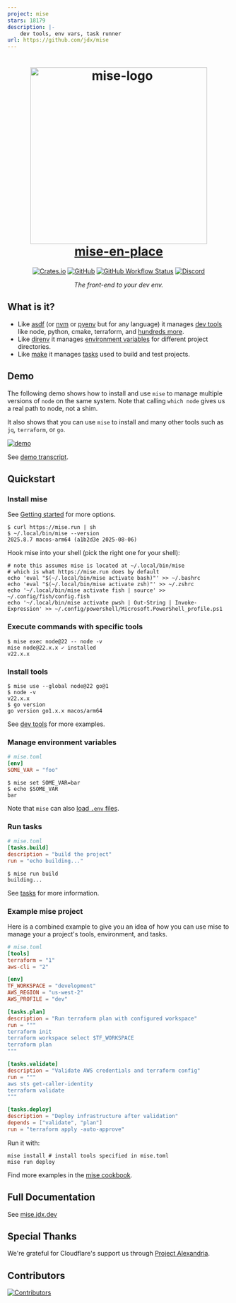 ```yaml
---
project: mise
stars: 18179
description: |-
    dev tools, env vars, task runner
url: https://github.com/jdx/mise
---
```


<div align="center">
<h1><a href="https://mise.jdx.dev">
  <img src="https://github.com/jdx/mise/assets/216188/27a8ea18-9383-4d86-a445-305b9a6248c1" alt="mise-logo" width="400" /><br />
  mise-en-place
</a></h1>
<!-- <a href="https://mise.jdx.dev"><picture> -->
<!--   <source media="(prefers-color-scheme: dark)" width="617" srcset="./docs/logo-dark@2x.png"> -->
<!--   <img alt="mise logo" width="617" src="./docs/logo-light@2x.png"> -->
<!-- </picture></a> -->
<a href="https://crates.io/crates/mise"><img alt="Crates.io" src="https://img.shields.io/crates/v/mise?style=for-the-badge"></a>
<a href="https://github.com/jdx/mise/blob/main/LICENSE"><img alt="GitHub" src="https://img.shields.io/github/license/jdx/mise?color=%2344CC11&style=for-the-badge"></a>
<a href="https://github.com/jdx/mise/actions/workflows/test.yml"><img alt="GitHub Workflow Status" src="https://img.shields.io/github/actions/workflow/status/jdx/mise/test.yml?style=for-the-badge"></a>
<a href="https://discord.gg/mABnUDvP57"><img alt="Discord" src="https://img.shields.io/discord/1066429325269794907?color=%23738ADB&style=for-the-badge"></a>
<p><em>The front-end to your dev env.</em></p>
</div>

## What is it?

- Like [asdf](https://asdf-vm.com) (or [nvm](https://github.com/nvm-sh/nvm) or [pyenv](https://github.com/pyenv/pyenv) but for any language) it manages [dev tools](https://mise.jdx.dev/dev-tools/) like node, python, cmake, terraform, and [hundreds more](https://mise.jdx.dev/registry.html).
- Like [direnv](https://github.com/direnv/direnv) it manages [environment variables](https://mise.jdx.dev/environments/) for different project directories.
- Like [make](https://www.gnu.org/software/make/manual/make.html) it manages [tasks](https://mise.jdx.dev/tasks/) used to build and test projects.

## Demo

The following demo shows how to install and use `mise` to manage multiple versions of `node` on the same system.
Note that calling `which node` gives us a real path to node, not a shim.

It also shows that you can use `mise` to install and many other tools such as `jq`, `terraform`, or `go`.

[![demo](./docs/tapes/demo.gif)](https://mise.jdx.dev/demo.html)

See [demo transcript](https://mise.jdx.dev/demo.html).

## Quickstart

### Install mise

See [Getting started](https://mise.jdx.dev/getting-started.html) for more options.

```sh-session
$ curl https://mise.run | sh
$ ~/.local/bin/mise --version
2025.8.7 macos-arm64 (a1b2d3e 2025-08-06)
```

Hook mise into your shell (pick the right one for your shell):

```sh-session
# note this assumes mise is located at ~/.local/bin/mise
# which is what https://mise.run does by default
echo 'eval "$(~/.local/bin/mise activate bash)"' >> ~/.bashrc
echo 'eval "$(~/.local/bin/mise activate zsh)"' >> ~/.zshrc
echo '~/.local/bin/mise activate fish | source' >> ~/.config/fish/config.fish
echo '~/.local/bin/mise activate pwsh | Out-String | Invoke-Expression' >> ~/.config/powershell/Microsoft.PowerShell_profile.ps1
```

### Execute commands with specific tools

```sh-session
$ mise exec node@22 -- node -v
mise node@22.x.x ✓ installed
v22.x.x
```

### Install tools

```sh-session
$ mise use --global node@22 go@1
$ node -v
v22.x.x
$ go version
go version go1.x.x macos/arm64
```

See [dev tools](https://mise.jdx.dev/dev-tools/) for more examples.

### Manage environment variables

```toml
# mise.toml
[env]
SOME_VAR = "foo"
```

```sh-session
$ mise set SOME_VAR=bar
$ echo $SOME_VAR
bar
```

Note that `mise` can also [load `.env` files](https://mise.jdx.dev/environments/#env-directives).

### Run tasks

```toml
# mise.toml
[tasks.build]
description = "build the project"
run = "echo building..."
```

```sh-session
$ mise run build
building...
```

See [tasks](https://mise.jdx.dev/tasks/) for more information.

### Example mise project

Here is a combined example to give you an idea of how you can use mise to manage your a project's tools, environment, and tasks.

```toml
# mise.toml
[tools]
terraform = "1"
aws-cli = "2"

[env]
TF_WORKSPACE = "development"
AWS_REGION = "us-west-2"
AWS_PROFILE = "dev"

[tasks.plan]
description = "Run terraform plan with configured workspace"
run = """
terraform init
terraform workspace select $TF_WORKSPACE
terraform plan
"""

[tasks.validate]
description = "Validate AWS credentials and terraform config"
run = """
aws sts get-caller-identity
terraform validate
"""

[tasks.deploy]
description = "Deploy infrastructure after validation"
depends = ["validate", "plan"]
run = "terraform apply -auto-approve"
```

Run it with:

```sh-session
mise install # install tools specified in mise.toml
mise run deploy
```

Find more examples in the [mise cookbook](https://mise.jdx.dev/mise-cookbook/).

## Full Documentation

See [mise.jdx.dev](https://mise.jdx.dev)

## Special Thanks

We're grateful for Cloudflare's support us through [Project Alexandria](https://www.cloudflare.com/lp/project-alexandria/).

## Contributors

[![Contributors](https://contrib.rocks/image?repo=jdx/mise)](https://github.com/jdx/mise/graphs/contributors)

